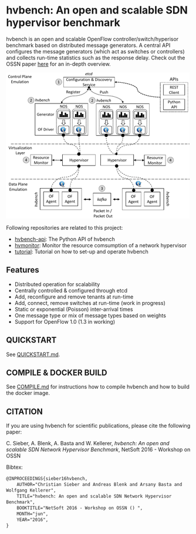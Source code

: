 # hvbench: An open and scalable SDN hypervisor benchmark

hvbench is an open and scalable OpenFlow controller/switch/hyperisor benchmark based on distributed message generators. A central API configures the message generators (which act as switches or controllers) and collects run-time statistics such as the response delay. Check out the OSSN paper [here](http://www.lkn.ei.tum.de/forschung/publikationen/dateien/Sieber2016hvbench:Anopenand.pdf) for an in-depth overview.

![Overview](/doc/overview.png)

Following repositories are related to this project:

  - [hvbench-api](https://github.com/csieber/hvbench-api): The Python API of hvbench
  - [hvmonitor](https://github.com/csieber/hvmonitor): Monitor the resource comsumption of a network hypervisor
  - [tutorial](https://github.com/csieber/hvbench-tutorial): Tutorial on how to set-up and operate hvbench

## Features
  
  * Distributed operation for scalability
  * Centrally controlled & configured through etcd
  * Add, reconfigure  and remove tenants at run-time
  * Add, connect, remove switches at run-time (work in progress)
  * Static or exponential (Poisson) inter-arrival times
  * One message type or mix of message types based on weights
  * Support for OpenFlow 1.0 (1.3 in working)

## QUICKSTART

See [QUICKSTART.md](QUICKSTART.md).

## COMPILE & DOCKER BUILD

See [COMPILE.md](COMPILE.md) for instructions how to compile hvbench and how to build the docker image.

## CITATION

If you are using hvbench for scientific publications, please cite the following paper:

C. Sieber, A. Blenk, A. Basta and W. Kellerer, *hvbench: An open and scalable SDN Network Hypervisor Benchmark*, NetSoft 2016 - Workshop on OSSN

Bibtex:

```
@INPROCEEDINGS{sieber16hvbench,
    AUTHOR="Christian Sieber and Andreas Blenk and Arsany Basta and Wolfgang Kellerer",
    TITLE="hvbench: An open and scalable SDN Network Hypervisor Benchmark",
    BOOKTITLE="NetSoft 2016 - Workshop on OSSN () ",
    MONTH="jun",
    YEAR="2016",
} 
```
